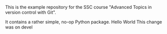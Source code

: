 This is the example repository for the SSC course "Advanced Topics in version control with Git".

It contains a rather simple, no-op Python package.
Hello World
This change was on devel
